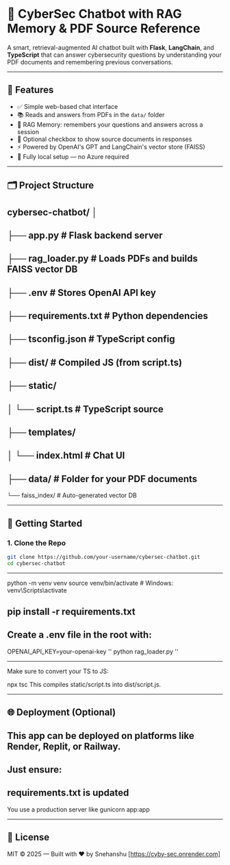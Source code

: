 # 🧠 CyberSec Chatbot with RAG Memory & PDF Source Reference

A smart, retrieval-augmented AI chatbot built with **Flask**, **LangChain**, and **TypeScript** that can answer cybersecurity questions by understanding your PDF documents and remembering previous conversations.

---

## 📌 Features

- ✅ Simple web-based chat interface
- 📚 Reads and answers from PDFs in the `data/` folder
- 🧠 RAG Memory: remembers your questions and answers across a session
- 📎 Optional checkbox to show source documents in responses
- ⚡ Powered by OpenAI's GPT and LangChain's vector store (FAISS)
- 🔧 Fully local setup — no Azure required

---

## 🗂️ Project Structure

cybersec-chatbot/
│
-
├── app.py # Flask backend server
-
├── rag_loader.py # Loads PDFs and builds FAISS vector DB
-
├── .env # Stores OpenAI API key
-
├── requirements.txt # Python dependencies
-
├── tsconfig.json # TypeScript config
-
├── dist/ # Compiled JS (from script.ts)
-
├── static/
-
│ └── script.ts # TypeScript source
-
├── templates/
-
│ └── index.html # Chat UI
-
├── data/ # Folder for your PDF documents
-
└── faiss_index/ # Auto-generated vector DB

---------

## 🚀 Getting Started

### 1. Clone the Repo

```bash
git clone https://github.com/your-username/cybersec-chatbot.git
cd cybersec-chatbot

```
---

python -m venv venv
source venv/bin/activate  # Windows: venv\Scripts\activate


## pip install -r requirements.txt


Create a .env file in the root with:
---
OPENAI_API_KEY=your-openai-key
''
python rag_loader.py
''


---

Make sure to convert your TS to JS:

npx tsc
This compiles static/script.ts into dist/script.js.

---

🌐 Deployment (Optional)
-
This app can be deployed on platforms like Render, Replit, or Railway.
-
Just ensure:
-
requirements.txt is updated
-
You use a production server like gunicorn app:app


----


📖 License
-
MIT © 2025 — Built with ❤️ by Snehanshu
[https://cyby-sec.onrender.com]